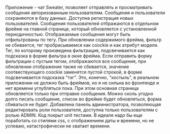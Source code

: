 Приложение - чат Sweater, позволяет отправлять и просматривать сообщения авторизованным пользователям. Сообщения 
и пользователи сохраняются в базу данных. Доступна регистрация новых пользователей.
Сообщения пользователей отбражаются в отдельном фрейме на главной странице, который обновляется с установленной 
периодичностью. 
Отображаемые сообщения могут быть отфильтрованы по тегу. При обновлении содержимого фрейма, фильтр не сбивается,
тег пробрасываемся как coockie и как атрибут модели. Тег, по которому произведена фильтрация,
подсвечивается как подсказка в форме фильтра в окне фрейма. Если отправить форму фильтрации с пустым тегом, 
отображаются все сообщения, при обновлении отображение также не сбивается, значение соотвествующего coockie заменятся 
пустой строкой, в форме подсвечивается подсказка "тэг".
Это, конечно, "костыль", в реальном приложении не должно быть фреймов, но я не сильна во фронтенде и нет 
времени углубляться пока.
При этом основная страница обновляется только при отправке сообщения. Можно сколь угодно долго писать сообщение, 
список во фрейме будет обновляться, форма сбиваться не будет.
Добавлена панель администратора, позволяющая редактировать роли пользователя, доступна только пользователям с
ролью ADMIN.
Код покрыт unit тестами.
В идеале надо бы еще поработать со стилями css, с отображением даты и времени, но не успеваю, катастрофически не хватает времени. 
